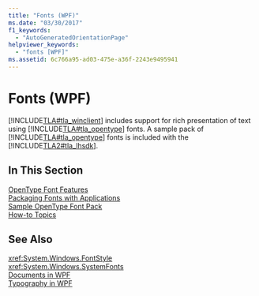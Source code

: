 ```yaml
---
title: "Fonts (WPF)"
ms.date: "03/30/2017"
f1_keywords: 
  - "AutoGeneratedOrientationPage"
helpviewer_keywords: 
  - "fonts [WPF]"
ms.assetid: 6c766a95-ad03-475e-a36f-2243e9495941
---
```

# Fonts (WPF)
[!INCLUDE[TLA#tla_winclient](../../../../includes/tlasharptla-winclient-md.md)] includes support for rich presentation of text using [!INCLUDE[TLA#tla_opentype](../../../../includes/tlasharptla-opentype-md.md)] fonts. A sample pack of [!INCLUDE[TLA#tla_opentype](../../../../includes/tlasharptla-opentype-md.md)] fonts is included with the [!INCLUDE[TLA2#tla_lhsdk](../../../../includes/tla2sharptla-lhsdk-md.md)].  
  
## In This Section  
 [OpenType Font Features](../../../../docs/framework/wpf/advanced/opentype-font-features.md)  
 [Packaging Fonts with Applications](../../../../docs/framework/wpf/advanced/packaging-fonts-with-applications.md)  
 [Sample OpenType Font Pack](../../../../docs/framework/wpf/advanced/sample-opentype-font-pack.md)  
 [How-to Topics](../../../../docs/framework/wpf/advanced/fonts-how-to-topics.md)  
  
## See Also  
 <xref:System.Windows.FontStyle>  
 <xref:System.Windows.SystemFonts>  
 [Documents in WPF](../../../../docs/framework/wpf/advanced/documents-in-wpf.md)  
 [Typography in WPF](../../../../docs/framework/wpf/advanced/typography-in-wpf.md)
